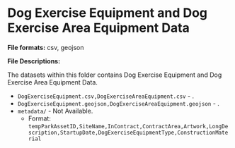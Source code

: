 # Dog Exercise Equipment and Dog Exercise Area Equipment Data

**File formats:** csv, geojson

**File Descriptions:**

The datasets within this folder contains Dog Exercise Equipment and Dog Exercise Area Equipment Data.

* `DogExerciseEquipment.csv,DogExerciseAreaEquipment.csv` - .
* `DogExerciseEquipment.geojson,DogExerciseAreaEquipment.geojson` - .
* `metadata/`          - Not Available.
  * Format:
`tempParkAssetID,SiteName,InContract,ContractArea,Artwork,LongDescription,StartupDate,DogExerciseEquipmentType,ConstructionMaterial`

